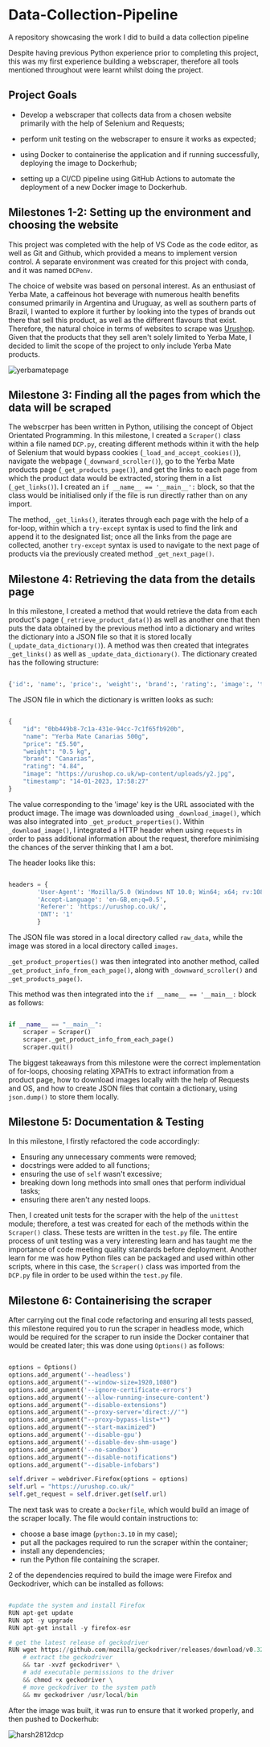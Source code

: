 # Data-Collection-Pipeline
A repository showcasing the work I did to build a data collection pipeline

Despite having previous Python experience prior to completing this project, this was my first experience building a webscraper, therefore all tools mentioned throughout were learnt whilst doing the project.

## Project Goals

 - Develop a webscraper that collects data from a chosen website primarily with the help of Selenium and Requests;

 - perform unit testing on the webscraper to ensure it works as expected;

 - using Docker to containerise the application and if running successfully, deploying the image to Dockerhub;

 - setting up a CI/CD pipeline using GitHub Actions to automate the deployment of a new Docker image to Dockerhub.

## Milestones 1-2: Setting up the environment and choosing the website

This project was completed with the help of VS Code as the code editor, as well as Git and Github, which provided a means to implement version control. A separate environment was created for this project with conda, and it was named `DCPenv`.

The choice of website was based on personal interest. As an enthusiast of Yerba Mate, a caffeinous hot beverage with numerous health benefits consumed primarily in Argentina and Uruguay, as well as southern parts of Brazil, I wanted to explore it further by looking into the types of brands out there that sell this product, as well as the different flavours that exist. Therefore, the natural choice in terms of websites to scrape was [Urushop](https://urushop.co.uk/). Given that the products that they sell aren't solely limited to Yerba Mate, I decided to limit the scope of the project to only include Yerba Mate products.

![yerbamatepage](https://user-images.githubusercontent.com/67421468/213881590-7241cdc6-f664-419e-ba74-1b78d46945ed.png)

## Milestone 3: Finding all the pages from which the data will be scraped

The webscrper has been written in Python, utilising the concept of Object Orientated Programming. In this milestone, I created a `Scraper()` class within a file named `DCP.py`, creating different methods within it with the help of Selenium that would bypass cookies (`_load_and_accept_cookies()`), navigate the webpage (`_downward_scroller()`), go to the Yerba Mate products page (`_get_products_page()`), and get the links to each page from which the product data would be extracted, storing them in a list (`_get_links()`). I created an `if __name__ == '__main__':` block, so that the class would be initialised only if the file is run directly rather than on any import. 

The method,  `_get_links()`, iterates through each page with the help of a for-loop, within which a `try-except` syntax is used to find the link and append it to the designated list; once all the links from the page are collected, another `try-except` syntax is used to navigate to the next page of products via the previously created method `_get_next_page()`.

## Milestone 4: Retrieving the data from the details page

In this milestone, I created a method that would retrieve the data from each product's page (`_retrieve_product_data()`) as well as another one that then puts the data obtained by the previous method into a dictionary and writes the dictionary into a JSON file so that it is stored locally (`_update_data_dictionary()`). A method was then created that integrates `_get_links()` as well as `_update_data_dictionary()`. The dictionary created has the following structure:

```python

{'id':, 'name':, 'price':, 'weight':, 'brand':, 'rating':, 'image':, 'timestamp': }

```
The JSON file in which the dictionary is written looks as such:

```python

{
    "id": "0bb449b8-7c1a-431e-94cc-7c1f65fb920b",
    "name": "Yerba Mate Canarias 500g",
    "price": "£5.50",
    "weight": "0.5 kg",
    "brand": "Canarias",
    "rating": "4.84",
    "image": "https://urushop.co.uk/wp-content/uploads/y2.jpg",
    "timestamp": "14-01-2023, 17:58:27"
}
```
The value corresponding to the 'image' key is the URL associated with the product image. The image was downloaded using `_download_image()`, which was also integrated into `_get_product_properties()`. Within `_download_image()`, I integrated a HTTP header when using `requests` in order to pass additional information about the request, therefore minimising the chances of the server thinking that I am a bot.

The header looks like this:

```python

headers = {
        'User-Agent': 'Mozilla/5.0 (Windows NT 10.0; Win64; x64; rv:108.0) Gecko/20100101 Firefox/108.0', 
        'Accept-Language': 'en-GB,en;q=0.5', 
        'Referer': 'https://urushop.co.uk/', 
        'DNT': '1' 
        }
```

The JSON file was stored in a local directory called `raw_data`, while the image was stored in a local directory called `images`.

`_get_product_properties()` was then integrated into another method, called `_get_product_info_from_each_page()`, along with `_downward_scroller()` and `_get_products_page()`.

This method was then integrated into the `if __name__ == '__main__:` block as follows:

```python

if __name__ == "__main__":
    scraper = Scraper()
    scraper._get_product_info_from_each_page()
    scraper.quit()
```
The biggest takeaways from this milestone were the correct implementation of for-loops, choosing relating XPATHs to extract information from a product page, how to download images locally with the help of Requests and OS, and how to create JSON files that contain a dictionary, using `json.dump()` to store them locally.

## Milestone 5: Documentation & Testing

In this milestone, I firstly refactored the code accordingly:

- Ensuring any unnecessary comments were removed; 
- docstrings were added to all functions; 
- ensuring the use of `self` wasn't excessive; 
- breaking down long methods into small ones that perform individual tasks;
- ensuring there aren't any nested loops.

Then, I created unit tests for the scraper with the help of the `unittest` module; therefore, a test was created for each of the methods within the `Scraper()` class. These tests are written in the `test.py` file. The entire process of unit testing was a very interesting learn and has taught me the importance of code meeting quality standards before deployment. Another learn for me was how Python files can be packaged and used within other scripts, where in this case, the `Scraper()` class was imported from the `DCP.py` file in order to be used within the `test.py` file.

## Milestone 6: Containerising the scraper

After carrying out the final code refactoring and ensuring all tests passed, this milestone required you to run the scraper in headless mode, which would be required for the scraper to run inside the Docker container that would be created later; this was done using `Options()` as follows:

```python

options = Options()
options.add_argument('--headless')
options.add_argument("--window-size=1920,1080")
options.add_argument('--ignore-certificate-errors') 
options.add_argument('--allow-running-insecure-content')
options.add_argument("--disable-extensions") 
options.add_argument("--proxy-server='direct://'")
options.add_argument("--proxy-bypass-list=*")
options.add_argument("--start-maximized")
options.add_argument('--disable-gpu')
options.add_argument('--disable-dev-shm-usage') 
options.add_argument('--no-sandbox') 
options.add_argument("--disable-notifications") 
options.add_argument("--disable-infobars")

self.driver = webdriver.Firefox(options = options)
self.url = "https://urushop.co.uk/"
self.get_request = self.driver.get(self.url)
```
The next task was to create a `Dockerfile`, which would build an image of the scraper locally. The file would contain instructions to:

- choose a base image (`python:3.10` in my case); 
- put all the packages required to run the scraper within the container;
- install any dependencies;
- run the Python file containing the scraper.

2 of the dependencies required to build the image were Firefox and Geckodriver, which can be installed as follows:

```python

#update the system and install Firefox
RUN apt-get update
RUN apt -y upgrade
RUN apt-get install -y firefox-esr

# get the latest release of geckodriver
RUN wget https://github.com/mozilla/geckodriver/releases/download/v0.32.0/geckodriver-v0.32.0-linux32.tar.gz \
    # extract the geckodriver
    && tar -xvzf geckodriver* \
    # add executable permissions to the driver
    && chmod +x geckodriver \
    # move geckodriver to the system path
    && mv geckodriver /usr/local/bin
```
After the image was built, it was run to ensure that it worked properly, and then pushed to Dockerhub:

![harsh2812dcp](https://user-images.githubusercontent.com/67421468/214123909-21b2fffc-64c0-4a05-a8b2-3e47b8c046cb.png)















